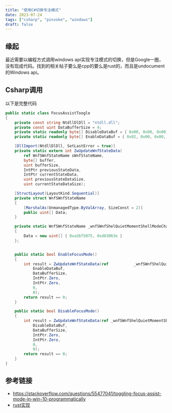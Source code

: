 ```yaml
---
title: "使用C#切换专注模式"
date: 2023-07-24
tags: ["csharp", "pinvoke", "windows"]
draft: false
---
```

## 缘起

最近需要以编程方式调用windows api实现专注模式的切换，但是Google一圈，没有现成代码。找到的相关帖子要么是cpp的要么是rust的，而且是undocument的Windows api。

## Csharp调用

以下是完整代码

```csharp
public static class FocusAssistToogle
{
    private const string NtdllDlDll = "ntdll.dll";
    private const uint DataBufferSize = 4;
    private static readonly byte[] DisableDataBuf = { 0x00, 0x00, 0x00, 0x00 };
    private static readonly byte[] EnableDataBuf = { 0x02, 0x00, 0x00, 0x00 };

    [DllImport(NtdllDlDll, SetLastError = true)]
    private static extern int ZwUpdateWnfStateData(
        ref WnfSWnfStateName sWnfStateName,
        byte[] buffer,
        uint bufferSize,
        IntPtr previousStateData,
        IntPtr currentStateData,
        uint previousStateDataSize,
        uint currentStateDataSize);

    [StructLayout(LayoutKind.Sequential)]
    private struct WnfSWnfStateName
    {
        [MarshalAs(UnmanagedType.ByValArray, SizeConst = 2)]
        public uint[] Data;
    }

    private static WnfSWnfStateName _wnfSWnfShelQuietMomentShellModeChanged = new WnfSWnfStateName
    {
        Data = new uint[] { 0xa3bf5075, 0xd83063e }
    };


    public static bool EnableFocusMode()
    {
        int result = ZwUpdateWnfStateData(ref 			_wnfSWnfShelQuietMomentShellModeChanged,
            EnableDataBuf,
            DataBufferSize,
            IntPtr.Zero,
            IntPtr.Zero,
            0,
            0);
        return result == 0;
    }

    public static bool DisableFocusMode()
    {
        int result = ZwUpdateWnfStateData(ref _wnfSWnfShelQuietMomentShellModeChanged,
            DisableDataBuf,
            DataBufferSize,
            IntPtr.Zero,
            IntPtr.Zero,
            0,
            0);
        return result == 0;
    }
}
```

## 参考链接

+ https://stackoverflow.com/questions/55477041/toggling-focus-assist-mode-in-win-10-programmatically
+ [rust实现](https://github.com/stefnotch/dnd/blob/42b5fc62429559dff753a02d5c51fbbb2e0a69cb/src/focus_mode.rs)

